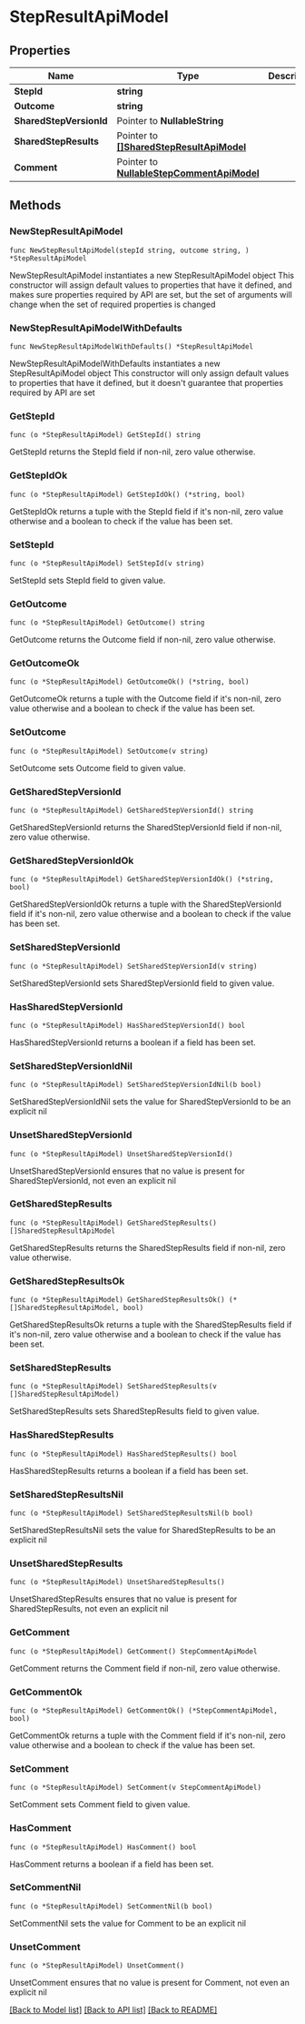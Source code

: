 # StepResultApiModel

## Properties

Name | Type | Description | Notes
------------ | ------------- | ------------- | -------------
**StepId** | **string** |  | 
**Outcome** | **string** |  | 
**SharedStepVersionId** | Pointer to **NullableString** |  | [optional] 
**SharedStepResults** | Pointer to [**[]SharedStepResultApiModel**](SharedStepResultApiModel.md) |  | [optional] 
**Comment** | Pointer to [**NullableStepCommentApiModel**](StepCommentApiModel.md) |  | [optional] 

## Methods

### NewStepResultApiModel

`func NewStepResultApiModel(stepId string, outcome string, ) *StepResultApiModel`

NewStepResultApiModel instantiates a new StepResultApiModel object
This constructor will assign default values to properties that have it defined,
and makes sure properties required by API are set, but the set of arguments
will change when the set of required properties is changed

### NewStepResultApiModelWithDefaults

`func NewStepResultApiModelWithDefaults() *StepResultApiModel`

NewStepResultApiModelWithDefaults instantiates a new StepResultApiModel object
This constructor will only assign default values to properties that have it defined,
but it doesn't guarantee that properties required by API are set

### GetStepId

`func (o *StepResultApiModel) GetStepId() string`

GetStepId returns the StepId field if non-nil, zero value otherwise.

### GetStepIdOk

`func (o *StepResultApiModel) GetStepIdOk() (*string, bool)`

GetStepIdOk returns a tuple with the StepId field if it's non-nil, zero value otherwise
and a boolean to check if the value has been set.

### SetStepId

`func (o *StepResultApiModel) SetStepId(v string)`

SetStepId sets StepId field to given value.


### GetOutcome

`func (o *StepResultApiModel) GetOutcome() string`

GetOutcome returns the Outcome field if non-nil, zero value otherwise.

### GetOutcomeOk

`func (o *StepResultApiModel) GetOutcomeOk() (*string, bool)`

GetOutcomeOk returns a tuple with the Outcome field if it's non-nil, zero value otherwise
and a boolean to check if the value has been set.

### SetOutcome

`func (o *StepResultApiModel) SetOutcome(v string)`

SetOutcome sets Outcome field to given value.


### GetSharedStepVersionId

`func (o *StepResultApiModel) GetSharedStepVersionId() string`

GetSharedStepVersionId returns the SharedStepVersionId field if non-nil, zero value otherwise.

### GetSharedStepVersionIdOk

`func (o *StepResultApiModel) GetSharedStepVersionIdOk() (*string, bool)`

GetSharedStepVersionIdOk returns a tuple with the SharedStepVersionId field if it's non-nil, zero value otherwise
and a boolean to check if the value has been set.

### SetSharedStepVersionId

`func (o *StepResultApiModel) SetSharedStepVersionId(v string)`

SetSharedStepVersionId sets SharedStepVersionId field to given value.

### HasSharedStepVersionId

`func (o *StepResultApiModel) HasSharedStepVersionId() bool`

HasSharedStepVersionId returns a boolean if a field has been set.

### SetSharedStepVersionIdNil

`func (o *StepResultApiModel) SetSharedStepVersionIdNil(b bool)`

 SetSharedStepVersionIdNil sets the value for SharedStepVersionId to be an explicit nil

### UnsetSharedStepVersionId
`func (o *StepResultApiModel) UnsetSharedStepVersionId()`

UnsetSharedStepVersionId ensures that no value is present for SharedStepVersionId, not even an explicit nil
### GetSharedStepResults

`func (o *StepResultApiModel) GetSharedStepResults() []SharedStepResultApiModel`

GetSharedStepResults returns the SharedStepResults field if non-nil, zero value otherwise.

### GetSharedStepResultsOk

`func (o *StepResultApiModel) GetSharedStepResultsOk() (*[]SharedStepResultApiModel, bool)`

GetSharedStepResultsOk returns a tuple with the SharedStepResults field if it's non-nil, zero value otherwise
and a boolean to check if the value has been set.

### SetSharedStepResults

`func (o *StepResultApiModel) SetSharedStepResults(v []SharedStepResultApiModel)`

SetSharedStepResults sets SharedStepResults field to given value.

### HasSharedStepResults

`func (o *StepResultApiModel) HasSharedStepResults() bool`

HasSharedStepResults returns a boolean if a field has been set.

### SetSharedStepResultsNil

`func (o *StepResultApiModel) SetSharedStepResultsNil(b bool)`

 SetSharedStepResultsNil sets the value for SharedStepResults to be an explicit nil

### UnsetSharedStepResults
`func (o *StepResultApiModel) UnsetSharedStepResults()`

UnsetSharedStepResults ensures that no value is present for SharedStepResults, not even an explicit nil
### GetComment

`func (o *StepResultApiModel) GetComment() StepCommentApiModel`

GetComment returns the Comment field if non-nil, zero value otherwise.

### GetCommentOk

`func (o *StepResultApiModel) GetCommentOk() (*StepCommentApiModel, bool)`

GetCommentOk returns a tuple with the Comment field if it's non-nil, zero value otherwise
and a boolean to check if the value has been set.

### SetComment

`func (o *StepResultApiModel) SetComment(v StepCommentApiModel)`

SetComment sets Comment field to given value.

### HasComment

`func (o *StepResultApiModel) HasComment() bool`

HasComment returns a boolean if a field has been set.

### SetCommentNil

`func (o *StepResultApiModel) SetCommentNil(b bool)`

 SetCommentNil sets the value for Comment to be an explicit nil

### UnsetComment
`func (o *StepResultApiModel) UnsetComment()`

UnsetComment ensures that no value is present for Comment, not even an explicit nil

[[Back to Model list]](../README.md#documentation-for-models) [[Back to API list]](../README.md#documentation-for-api-endpoints) [[Back to README]](../README.md)


